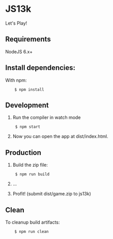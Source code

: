 JS13k
=====

Let's Play!

Requirements
---

NodeJS 6.x+

Install dependencies:
---
With npm:

        $ npm install

Development
---

1. Run the compiler in watch mode

        $ npm start

2. Now you can open the app at dist/index.html.

Production
---

1. Build the zip file:

        $ npm run build

2. ...

3. Profit! (submit dist/game.zip to js13k)

Clean
---

To cleanup build artifacts:

        $ npm run clean

